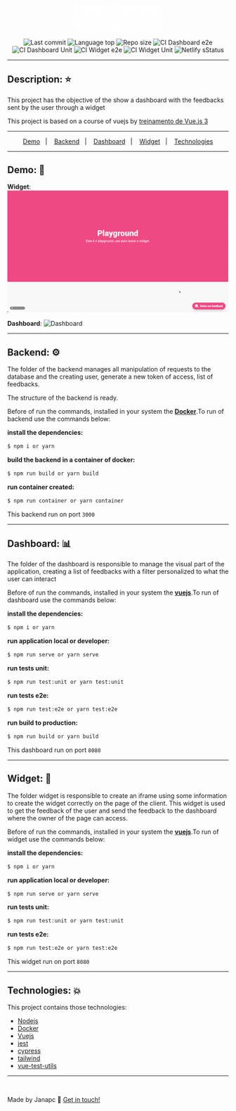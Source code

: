 
<p align="center">
    <img alt="Janapc logo" src="./dashboard/src/assets/images/logo_white.png" width="200" />
</p>

<p align="center">
  <img alt="Last commit" src="https://img.shields.io/github/last-commit/janapc/feedbacker"/>
  <img alt="Language top" src="https://img.shields.io/github/languages/top/janapc/feedbacker"/>
  <img alt="Repo size" src="https://img.shields.io/github/repo-size/janapc/feedbacker"/>
  <img alt="CI Dashboard e2e" src="https://github.com/janapc/feedbacker/actions/workflows/ci-dashboard-e2e.yml/badge.svg"/>
  <img alt="CI Dashboard Unit" src="https://github.com/janapc/feedbacker/actions/workflows/ci-dashboard-unit.yml/badge.svg"/>
  <img alt="CI Widget e2e" src="https://github.com/janapc/feedbacker/actions/workflows/ci-widget-e2e.yml/badge.svg"/>
  <img alt="CI Widget Unit" src="https://github.com/janapc/feedbacker/actions/workflows/ci-widget-unit.yml/badge.svg"/>
  <img alt="Netlify sStatus" src="https://api.netlify.com/api/v1/badges/151ad7c6-896c-4791-a297-4be5040c8ece/deploy-status"/>
</p>

***

## Description: :star:

<p>This project has the objective of the show a dashboard with the feedbacks sent by the user through a widget</p>
<p>This project is based on a course of vuejs by <a href="https://treinamento.vuejsbrasil.org/">treinamento de Vue.js 3</a></p>

***

<p align="center">
  <a href="#demo-red_circle">Demo</a>&nbsp;&nbsp;&nbsp;|&nbsp;&nbsp;&nbsp;
  <a href="#backend-gear">Backend</a>&nbsp;&nbsp;&nbsp;|&nbsp;&nbsp;&nbsp;
  <a href="#dashboard-bar_chart">Dashboard</a>&nbsp;&nbsp;&nbsp;|&nbsp;&nbsp;&nbsp;
  <a href="#widget-dart">Widget</a>&nbsp;&nbsp;&nbsp;|&nbsp;&nbsp;&nbsp;
  <a href="#technologies-boom">Technologies</a>
</p>

***

## Demo: :red_circle:
**Widget**:
![Widget](./demo/Widget.gif)

**Dashboard**:
![Dashboard](./demo/Dashboard.gif)

***

## Backend: :gear:
The folder of the backend manages all manipulation of requests to the database and the creating user, generate a new token of access, list of feedbacks.

The structure of the backend is ready.

Before of run the commands, installed in your system the <a href="https://www.docker.com/get-started">**Docker**</a>.To run of backend use the commands below:

**install the dependencies:**
```sh
$ npm i or yarn
```
**build the backend in a container of docker:**
```sh
$ npm run build or yarn build
```
**run container created:**
```sh
$ npm run container or yarn container
```

This backend run on port ```3000```

***

## Dashboard: :bar_chart:
The folder of the dashboard is responsible to manage the visual part of the application, creating a list of feedbacks with a filter personalized to what the user can interact

Before of run the commands, installed in your system the <a href="https://vuejs.org/">**vuejs**</a>.To run of dashboard use the commands below:

**install the dependencies:**
```sh
$ npm i or yarn
```
**run application local or developer:**
```sh
$ npm run serve or yarn serve
```
**run tests unit:**
```sh
$ npm run test:unit or yarn test:unit
```
**run tests e2e:**
```sh
$ npm run test:e2e or yarn test:e2e
```
**run build to production:**
```sh
$ npm run build or yarn build
```

This dashboard run on port ```8080```

***
## Widget: :dart:
The folder widget is responsible to create an iframe using some information to create the widget correctly on the page of the client. This widget is used to get the feedback of the user and send the feedback to the dashboard where the owner of the page can access.

Before of run the commands, installed in your system the <a href="https://vuejs.org/">**vuejs**</a>.To run of widget use the commands below:

**install the dependencies:**
```sh
$ npm i or yarn
```
**run application local or developer:**
```sh
$ npm run serve or yarn serve
```
**run tests unit:**
```sh
$ npm run test:unit or yarn test:unit
```
**run tests e2e:**
```sh
$ npm run test:e2e or yarn test:e2e
```

This widget run on port ```8080```

***

## Technologies: :boom:
This project contains those technologies:

- [Nodejs](https://nodejs.org/en/)
- [Docker](https://www.docker.com/)
- [Vuejs](https://vuejs.org/)
- [jest](https://jestjs.io/)
- [cypress](https://www.cypress.io/)
- [tailwind](https://tailwindcss.com/)
- [vue-test-utils](https://vue-test-utils.vuejs.org/)

***

<br>

Made by Janapc :metal: [Get in touch!](https://www.linkedin.com/in/janaina-pedrina/)
